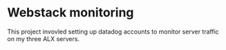 # Webstack monitoring

This project invovled setting up datadog accounts to monitor server traffic
on my three ALX servers.
